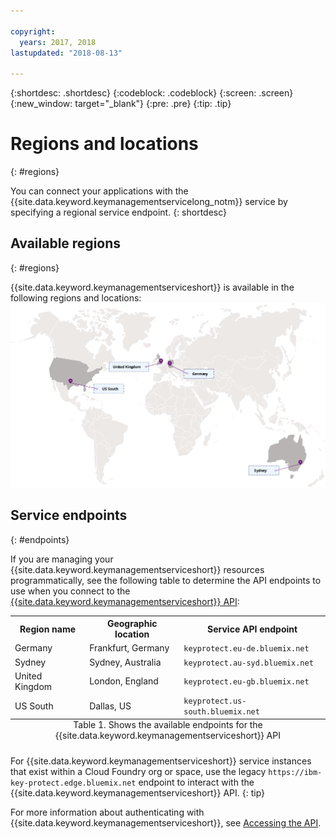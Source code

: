 ```yaml
---

copyright:
  years: 2017, 2018
lastupdated: "2018-08-13"

---
```


{:shortdesc: .shortdesc}
{:codeblock: .codeblock}
{:screen: .screen}
{:new_window: target="_blank"}
{:pre: .pre}
{:tip: .tip}

# Regions and locations
{: #regions}

You can connect your applications with the {{site.data.keyword.keymanagementservicelong_notm}} service by specifying a regional service endpoint.
{: shortdesc}

## Available regions
{: #regions}

{{site.data.keyword.keymanagementserviceshort}} is available in the following regions and locations:
![The image shows the regions where the Key Protect service is available.](images/world-map_min.svg)

## Service endpoints
{: #endpoints}

If you are managing your {{site.data.keyword.keymanagementserviceshort}} resources programmatically, see the following table to determine the API endpoints to use when you connect to the [{{site.data.keyword.keymanagementserviceshort}} API](https://console.bluemix.net/apidocs/kms): 

<table>
    <tr>
        <th>Region name</th>
        <th>Geographic location</th>
        <th>Service API endpoint</th>
    </tr>
    <tr>
        <td>Germany</td>
        <td>Frankfurt, Germany</td>
        <td>
            <code>keyprotect.eu-de.bluemix.net</code>
        </td>
    </tr>
    <tr>
        <td>Sydney</td>
        <td>Sydney, Australia</td>
        <td>
            <code>keyprotect.au-syd.bluemix.net</code>
        </td>
    </tr>
    <tr>
        <td>United Kingdom</td>
        <td>London, England</td>
        <td>
            <code>keyprotect.eu-gb.bluemix.net</code>
        </td>
    </tr>
    <tr>
        <td>US South</td>
        <td>Dallas, US</td>
        <td>
            <code>keyprotect.us-south.bluemix.net</code>
        </td>
    </tr>
    <caption style="caption-side:bottom;">Table 1. Shows the available endpoints for the {{site.data.keyword.keymanagementserviceshort}} API</caption>
</table>

For {{site.data.keyword.keymanagementserviceshort}} service instances that exist within a Cloud Foundry org or space, use the legacy `https://ibm-key-protect.edge.bluemix.net` endpoint to interact with the {{site.data.keyword.keymanagementserviceshort}} API.
{: tip}

For more information about authenticating with {{site.data.keyword.keymanagementserviceshort}}, see [Accessing the API](/docs/services/key-protect/access-api.html).